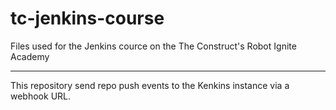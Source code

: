 # tc-jenkins-course
Files used for the Jenkins cource on the The Construct's Robot Ignite Academy


---
This repository send repo push events to the Kenkins instance via a webhook URL.

